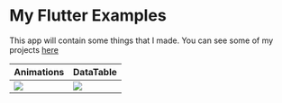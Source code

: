 # My Flutter Examples

This app will contain some things that I made.
You can see some of my projects <a href="https://devgero.com/proyectos" target="_blank">here</a>


| Animations   |      DataTable      | 
|----------|-------------|
| <img src="https://res.cloudinary.com/davmivgjv/image/upload/v1663700015/flutter_examples/animations_uz6oe0.gif"> |  <img src="https://res.cloudinary.com/davmivgjv/image/upload/v1663700597/flutter_examples/datatable_wpq6g3.gif"> | 
